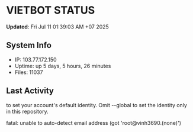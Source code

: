 # VIETBOT STATUS
**Updated**: Fri Jul 11 01:39:03 AM +07 2025

## System Info
- IP: 103.77.172.150
- Uptime: up 5 days, 5 hours, 26 minutes
- Files: 11037

## Last Activity

to set your account's default identity.
Omit --global to set the identity only in this repository.

fatal: unable to auto-detect email address (got 'root@vinh3690.(none)')
